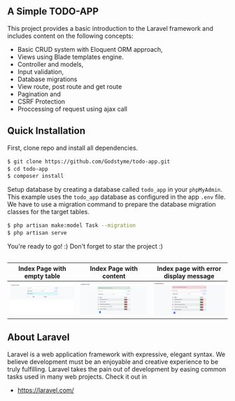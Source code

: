 ## A Simple TODO-APP
This project provides a basic introduction to the Laravel framework and includes content on the following concepts:
- Basic CRUD system with Eloquent ORM approach, 
- Views using Blade templates engine.
- Controller and models,
- Input validation,
- Database migrations
- View route, post route and get route
- Pagination and 
- CSRF Protection
- Proccessing of request using ajax call

## Quick Installation
First, clone repo and install all dependencies.
```sh
$ git clone https://github.com/Godstyme/todo-app.git
$ cd todo-app
$ composer install
```
Setup database by creating a database called `todo_app` in your `phpMyAdmin`. This example uses the `todo_app` database as configured in the app `.env` file.
We have to use a migration command to prepare the database migration classes for the target tables.

```sh
$ php artisan make:model Task --migration
$ php artisan serve
``` 

You're ready to go! :)
Don't forget to star the project :)
##
Index Page with empty table              |  Index  Page with content |  Index page with error display message
:-------------------------:|:-------------------------:|:-------------------------:
![Screenshot](public/assets/imgs/empty.png)  |  ![Screenshot](public/assets/imgs/content.png) | ![Screenshot](public/assets/imgs/error.png)

## About Laravel
Laravel is a web application framework with expressive, elegant syntax. We believe development must be an enjoyable and creative experience to be truly fulfilling. Laravel takes the pain out of development by easing common tasks used in many web projects. Check it out in 
- https://laravel.com/

